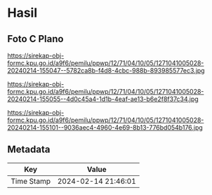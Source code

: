 # Hasil

## Foto C Plano

https://sirekap-obj-formc.kpu.go.id/a9f6/pemilu/ppwp/12/71/04/10/05/1271041005028-20240214-155047--5782ca8b-f4d8-4cbc-988b-893985577ec3.jpg

https://sirekap-obj-formc.kpu.go.id/a9f6/pemilu/ppwp/12/71/04/10/05/1271041005028-20240214-155055--4d0c45a4-1d1b-4eaf-ae13-b6e2f8f37c34.jpg

https://sirekap-obj-formc.kpu.go.id/a9f6/pemilu/ppwp/12/71/04/10/05/1271041005028-20240214-155101--9036aec4-4960-4e69-8b13-776bd054b176.jpg


## Metadata

| Key        | Value               |
| ---------- | ------------------- |
| Time Stamp | 2024-02-14 21:46:01 |



